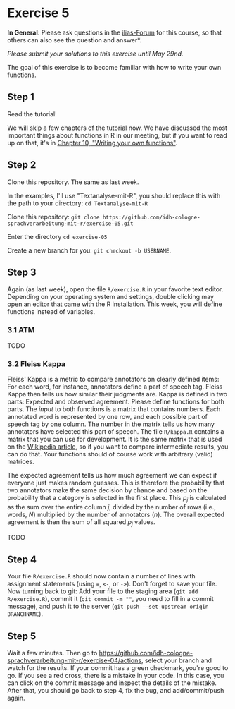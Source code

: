 # Exercise 5

**In General**: Please ask questions in the [ilias-Forum](https://www.ilias.uni-koeln.de/ilias/goto_uk_frm_3270419.html) for this course, so that others can also see the question and answer*.

*Please submit your solutions to this exercise until May 29nd.*

The goal of this exercise is to become familiar with how to write your own functions.

## Step 1
Read the tutorial!

We will skip a few chapters of the tutorial now. We have discussed the most important things about functions in R in our meeting, but if you want to read up on that, it's in [Chapter 10, "Writing your own functions"](https://cran.r-project.org/doc/manuals/r-release/R-intro.html#Writing-your-own-functions).


## Step 2

Clone this repository. The same as last week.

In the examples, I'll use "Textanalyse-mit-R", you should replace this with the path to your directory: `cd Textanalyse-mit-R`

Clone this repository: `git clone https://github.com/idh-cologne-sprachverarbeitung-mit-r/exercise-05.git`

Enter the directory `cd exercise-05`

Create a new branch for you: `git checkout -b USERNAME`.

## Step 3
Again (as last week), open the file `R/exercise.R` in your favorite text editor. Depending on your operating system and settings, double clicking may open an editor that came with the R installation. This week, you will define functions instead of variables.

### 3.1 ATM

TODO

### 3.2 Fleiss Kappa
Fleiss' Kappa is a metric to compare annotators on clearly defined items: For each word, for instance, annotators define a part of speech tag. Fleiss Kappa then tells us how similar their judgments are. Kappa is defined in two parts: Expected and observed agreement. Please define functions for both parts. The *input* to both functions is a matrix that contains numbers. Each annotated word is represented by one row, and each possible part of speech tag by one column. The number in the matrix tells us how many annotators have selected this part of speech. The file `R/kappa.R` contains a matrix that you can use for development. It is the same matrix that is used on the [Wikipedia article](https://en.wikipedia.org/wiki/Fleiss%27_kappa), so if you want to compare intermediate results, you can do that. Your functions should of course work with arbitrary (valid) matrices.

The expected agreement tells us how much agreement we can expect if everyone just makes random guesses. This is therefore the probability that two annotators make the same decision by chance and based on the probability that a category is selected in the first place. This *p<sub>j</sub>* is calculated as the sum over the entire column *j*, divided by the number of rows (i.e., words, *N*) multiplied by the number of annotators (*n*). The overall expected agreement is then the sum of all squared *p<sub>j</sub>* values.

TODO


## Step 4
Your file `R/exercise.R` should now contain a number of lines with assignment statements (using `=`, `<-`, or `->`). Don't forget to save your file.
Now turning back to git: Add your file to the staging area (`git add R/exercise.R`), commit it (`git commit -m ""`, you need to fill in a commit message), and push it to the server (`git push --set-upstream origin BRANCHNAME`).

## Step 5

Wait a few minutes. Then go to https://github.com/idh-cologne-sprachverarbeitung-mit-r/exercise-04/actions, select your branch and watch for the results. If your commit has a green checkmark, you're good to go. If you see a red cross, there is a mistake in your code. In this case, you can click on the commit message and inspect the details of the mistake. After that, you should go back to step 4, fix the bug, and add/commit/push again.

